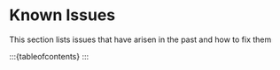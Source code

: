 # Known Issues

This section lists issues that have arisen in the past and how to fix them

:::{tableofcontents}
:::
